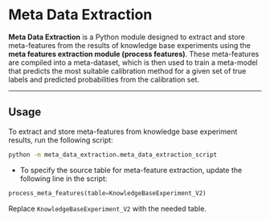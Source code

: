 # Meta Data Extraction

**Meta Data Extraction** is a Python module designed to extract and store meta-features from the results of knowledge base experiments using the **meta features extraction module (process features)**. These meta-features are compiled into a meta-dataset, which is then used to train a meta-model that predicts the most suitable calibration method for a given set of true labels and predicted probabilities from the calibration set.

---

## Usage

To extract and store meta-features from knowledge base experiment results, run the following script:

```bash
python -m meta_data_extraction.meta_data_extraction_script
```

- To specify the source table for meta-feature extraction, update the following line in the script:

```python
process_meta_features(table=KnowledgeBaseExperiment_V2)
```

Replace `KnowledgeBaseExperiment_V2` with the needed table.

